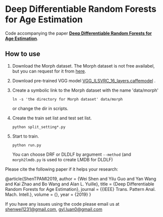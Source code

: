 # Deep Differentiable Random Forests for Age Estimation

Code accompanying the paper [**Deep Differentiable Random Forests for Age Estimation**](https://arxiv.org/pdf/1907.10665.pdf).

## How to use

1. Download the Morph dataset. The Morph dataset is not free availabel, but you can request for it from [here](https://ebill.uncw.edu/C20231_ustores/web/store_main.jsp?STOREID=4).
2. Download pre-trained VGG model [VGG_ILSVRC_16_layers.caffemodel](http://www.robots.ox.ac.uk/~vgg/software/very_deep/caffe/VGG_ILSVRC_16_layers.caffemodel) .
3. Create a symbolic link to the Morph dataset with the name 'data/morph'

    `ln -s 'the directory for Morph dataset' data/morph`  

    or change the dir in scripts.  
4. Create the train set list and test set list.

    `python split_setting*.py`
5. Start to train.

    `python run.py`
    
    You can choose DRF or DLDLF by argument `--method`
    (and `morph2lmdb.py` is used to create LMDB for DLDLF)

Please cite the following paper if it helps your research:

   @article{ShenTPAMI2019,
     author    = {Wei Shen and
                 Yilu Guo and
                 Yan Wang and
                 Kai Zhao and
                 Bo Wang and
                 Alan L. Yuille},
    title     = {Deep Differentiable Random Forests for Age Estimation},
    journal   = {{IEEE} Trans. Pattern Anal. Mach. Intell.},
    volume    = {},
    year      = {2019}
    }

If you have any issues using the code please email us at shenwei1231@gmail.com, gyl.luan0@gmail.com
